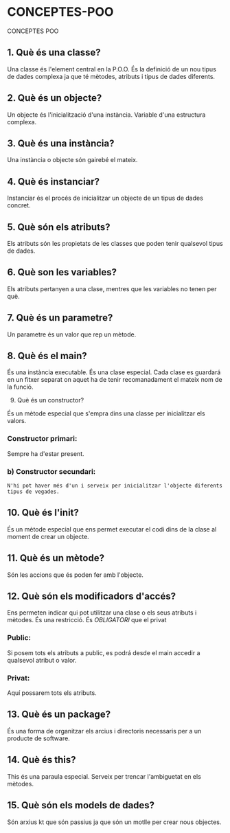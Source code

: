 # CONCEPTES-POO

CONCEPTES POO

## 1. Què és una classe?

Una classe és l'element central en la P.O.O. És la definició de un nou tipus de dades complexa ja que té mètodes, atributs i tipus de dades diferents.

## 2. Què és un objecte?

Un objecte és l'inicialització d'una instància. Variable d'una estructura complexa.

## 3. Què és una instància?

Una instància o objecte són gairebé el mateix.  

## 4. Què és instanciar?

Instanciar és el procés de inicialitzar un objecte de un tipus de dades concret.

## 5. Què són els atributs?

Els atributs són les propietats de les classes que poden tenir qualsevol tipus de dades.

## 6. Què son les variables?

Els atributs pertanyen a una clase, mentres que les variables no tenen per què.

## 7. Què és un parametre?

Un parametre és un valor que rep un mètode.

## 8. Què és el main?

És una instància executable. És una clase especial. Cada clase es guardará en un fitxer separat on aquet ha de tenir recomanadament el mateix nom de la funció.

9. Què és un constructor?

És un mètode especial que s'empra dins una classe per inicialitzar els valors.

### Constructor primari:
	
 Sempre ha d'estar present.
	
### b) Constructor secundari:
	
	N'hi pot haver més d'un i serveix per inicialitzar l'objecte diferents tipus de vegades.
	
## 10. Què és l'init?

És un mètode especial que ens permet executar el codi dins de la clase al moment de crear un objecte.

## 11. Què és un mètode?

Són les accions que és poden fer amb l'objecte.

## 12. Què són els modificadors d'accés?

Ens permeten indicar qui pot utilitzar una clase o els seus atributs i mètodes. És una restricció. És *OBLIGATORI* que el privat 

### Public:
	
Si posem tots els atributs a public, es podrá desde el main accedir a qualsevol atribut 							o valor. 
	
### Privat:
	
Aquí possarem tots els atributs.
	
## 13. Què és un package?

És una forma de organitzar els arcius i directoris necessaris per a un producte de software.

## 14. Què és this?

This és una paraula especial. Serveix per trencar l'ambiguetat en els mètodes.

## 15. Què són els models de dades?

Són arxius kt que són passius ja que són un motlle per crear nous objectes.


